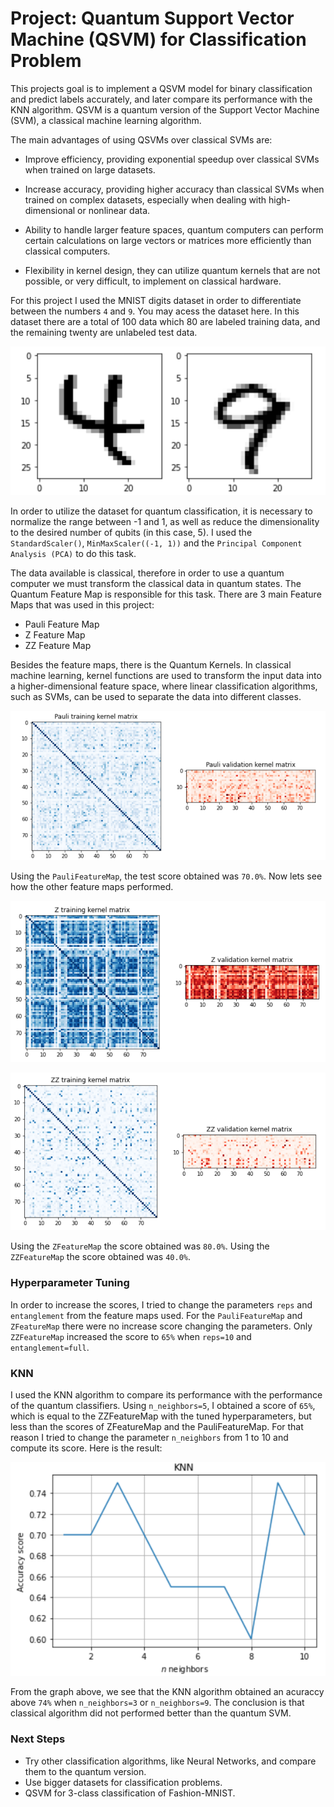 # Project: Quantum Support Vector Machine (QSVM) for Classification Problem

This projects goal is to implement a QSVM model for binary classification and predict labels accurately, and later compare its performance with the KNN algorithm. QSVM is a quantum version of the Support Vector Machine (SVM), a classical machine learning algorithm.

The main advantages of using QSVMs over classical SVMs are: 

* Improve efficiency, providing exponential speedup over classical SVMs when trained on large datasets.

* Increase accuracy, providing higher accuracy than classical SVMs when trained on complex datasets, especially when dealing with high-dimensional or nonlinear data. 

* Ability to handle larger feature spaces, quantum computers can perform certain calculations on large vectors or matrices more efficiently than classical computers.

* Flexibility in kernel design, they can utilize quantum kernels that are not possible, or very difficult, to implement on classical hardware.

For this project I used the MNIST digits dataset in order to differentiate between the numbers `4` and `9`. You may acess the dataset here. In this dataset there are a total of 100 data which 80 are labeled training data, and the remaining twenty are unlabeled test data.

![](digits.png)

In order to utilize the dataset for quantum classification, it is necessary to normalize the range between -1 and 1, as well as reduce the dimensionality to the desired number of qubits (in this case, 5). I used the `StandardScaler()`, `MinMaxScaler((-1, 1))` and the `Principal Component Analysis (PCA)` to do this task.

The data available is classical, therefore in order to use a quantum computer we must transform the classical data in quantum states. The Quantum Feature Map is responsible for this task. There are 3 main Feature Maps that was used in this project:

* Pauli Feature Map
* Z Feature Map
* ZZ Feature Map

Besides the feature maps, there is the Quantum Kernels. In classical machine learning, kernel functions are used to transform the input data into a higher-dimensional feature space, where linear classification algorithms, such as SVMs, can be used to separate the data into different classes.

![](pauli_1.png)

Using the `PauliFeatureMap`, the test score obtained was `70.0%`. Now lets see how the other feature maps performed.

![](z_1.png)

![](zz_1.png)

Using the `ZFeatureMap` the score obtained was `80.0%`. Using the `ZZFeatureMap` the score obtained was `40.0%`.

### Hyperparameter Tuning

In order to increase the scores, I tried to change the parameters `reps` and `entanglement` from the feature maps used. For the `PauliFeatureMap` and `ZFeatureMap` there were no increase score changing the parameters. Only `ZZFeatureMap` increased the score to `65%` when `reps=10` and `entanglement=full`.

### KNN

I used the KNN algorithm to compare its performance with the performance of the quantum classifiers. Using `n_neighbors=5`, I obtained a score of `65%`, which is equal to the ZZFeatureMap with the tuned hyperparameters, but less than the scores of ZFeatureMap and the PauliFeatureMap. For that reason I tried to change the parameter `n_neighbors` from 1 to 10 and compute its score. Here is the result:

![](knn.png)

From the graph above, we see that the KNN algorithm obtained an acuraccy above `74%` when `n_neighbors=3` or `n_neighbors=9`. The conclusion is that classical algorithm did not performed better than the quantum SVM.

### Next Steps

* Try other classification algorithms, like Neural Networks, and compare them to the quantum version.
* Use bigger datasets for classification problems.
* QSVM for 3-class classification of Fashion-MNIST.
